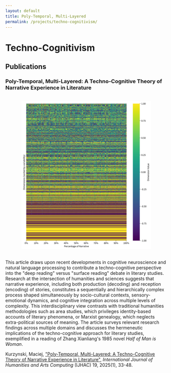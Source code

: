 ```yaml
---
layout: default
title: Poly-Temporal, Multi-Layered
permalink: /projects/techno-cognitivism/
---
```


# Techno-Cognitivism

## Publications

### Poly-Temporal, Multi-Layered: A Techno-Cognitive Theory of Narrative Experience in Literature

<img src="main.png" alt="Poly-Temporal, Multi-Layered" style="max-width: 80%; height: auto; margin: 2rem auto; display: block;">

This article draws upon recent developments in cognitive neuroscience and natural language processing to contribute a techno-cognitive perspective into the "deep reading" versus "surface reading" debate in literary studies. Research at the intersection of humanities and sciences suggests that narrative experience, including both production (decoding) and reception (encoding) of stories, constitutes a sequentially and hierarchically complex process shaped simultaneously by socio-cultural contexts, sensory-emotional dynamics, and cognitive integration across multiple levels of complexity. This interdisciplinary view contrasts with traditional humanities methodologies such as area studies, which privileges identity-based accounts of literary phenomena, or Marxist genealogy, which neglects extra-political sources of meaning. The article surveys relevant research findings across multiple domains and discusses the hermeneutic implications of the techno-cognitive approach for literary studies, exemplified in a reading of Zhang Xianliang's 1985 novel *Half of Man is Woman*.

Kurzynski, Maciej, ["Poly-Temporal, Multi-Layered: A Techno-Cognitive Theory of Narrative Experience in Literature"](https://euppublishing.com/doi/full/10.3366/ijhac.2025.0343), *International Journal of Humanities and Arts Computing* (IJHAC) 19, 2025(1), 33-48.